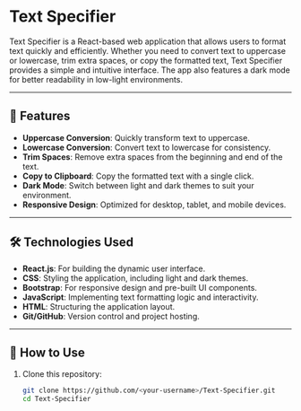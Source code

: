 # Text Specifier

Text Specifier is a React-based web application that allows users to format text quickly and efficiently. Whether you need to convert text to uppercase or lowercase, trim extra spaces, or copy the formatted text, Text Specifier provides a simple and intuitive interface. The app also features a dark mode for better readability in low-light environments.

---

## 🚀 Features

- **Uppercase Conversion**: Quickly transform text to uppercase.
- **Lowercase Conversion**: Convert text to lowercase for consistency.
- **Trim Spaces**: Remove extra spaces from the beginning and end of the text.
- **Copy to Clipboard**: Copy the formatted text with a single click.
- **Dark Mode**: Switch between light and dark themes to suit your environment.
- **Responsive Design**: Optimized for desktop, tablet, and mobile devices.

---

## 🛠️ Technologies Used

- **React.js**: For building the dynamic user interface.
- **CSS**: Styling the application, including light and dark themes.
- **Bootstrap**: For responsive design and pre-built UI components.
- **JavaScript**: Implementing text formatting logic and interactivity.
- **HTML**: Structuring the application layout.
- **Git/GitHub**: Version control and project hosting.

---

## 📄 How to Use

1. Clone this repository:
   ```bash
   git clone https://github.com/<your-username>/Text-Specifier.git
   cd Text-Specifier
